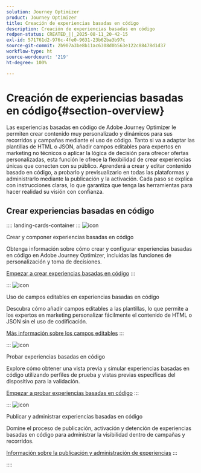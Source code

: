 ```yaml
---
solution: Journey Optimizer
product: Journey Optimizer
title: Creación de experiencias basadas en código
description: Creación de experiencias basadas en código
redpen-status: CREATED_||_2025-08-11_20-42-15
exl-id: 571761d2-976c-4fe0-9631-23b62ba3b97c
source-git-commit: 2b907a3be8b11ac6308d0b563e122c88478d1d37
workflow-type: ht
source-wordcount: '219'
ht-degree: 100%

---
```


# Creación de experiencias basadas en código{#section-overview}

Las experiencias basadas en código de Adobe Journey Optimizer le permiten crear contenido muy personalizado y dinámicos para sus recorridos y campañas mediante el uso de código. Tanto si va a adaptar las plantillas de HTML o JSON, añadir campos editables para expertos en marketing no técnicos o aplicar la lógica de decisión para ofrecer ofertas personalizadas, esta función le ofrece la flexibilidad de crear experiencias únicas que conecten con su público. Aprenderá a crear y editar contenido basado en código, a probarlo y previsualizarlo en todas las plataformas y administrarlo mediante la publicación y la activación. Cada paso se explica con instrucciones claras, lo que garantiza que tenga las herramientas para hacer realidad su visión con confianza.

## Crear experiencias basadas en código

:::: landing-cards-container
:::
![icon](https://cdn.experienceleague.adobe.com/icons/code-branch.svg)

Crear y componer experiencias basadas en código

Obtenga información sobre cómo crear y configurar experiencias basadas en código en Adobe Journey Optimizer, incluidas las funciones de personalización y toma de decisiones.

[Empezar a crear experiencias basadas en código](../using/code-based/create-code-based.md)
:::

:::
![icon](https://cdn.experienceleague.adobe.com/icons/list-check.svg)

Uso de campos editables en experiencias basadas en código

Descubra cómo añadir campos editables a las plantillas, lo que permite a los expertos en marketing personalizar fácilmente el contenido de HTML o JSON sin el uso de codificación.

[Más información sobre los campos editables](../using/code-based/code-based-form-fields.md)
:::

:::
![icon](https://cdn.experienceleague.adobe.com/icons/gear.svg)

Probar experiencias basadas en código

Explore cómo obtener una vista previa y simular experiencias basadas en código utilizando perfiles de prueba y vistas previas específicas del dispositivo para la validación.

[Empezar a probar experiencias basadas en código](../using/code-based/test-code-based.md)
:::

:::
![icon](https://cdn.experienceleague.adobe.com/icons/circle-play.svg)

Publicar y administrar experiencias basadas en código

Domine el proceso de publicación, activación y detención de experiencias basadas en código para administrar la visibilidad dentro de campañas y recorridos.

[Información sobre la publicación y administración de experiencias](../using/code-based/publish-code-based.md)
:::

::::
